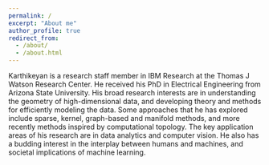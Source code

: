 ```yaml
---
permalink: /
excerpt: "About me"
author_profile: true
redirect_from: 
  - /about/
  - /about.html
---
```


Karthikeyan is a research staff member in IBM Research at the Thomas J Watson Research Center. He received his PhD in Electrical Engineering from Arizona State University. His broad research interests are in understanding the geometry of high-dimensional data, and developing theory and methods for efficiently modeling the data. Some approaches that he has explored include sparse, kernel, graph-based and manifold methods, and more recently methods inspired by computational topology. The key application areas of his research are in data analytics and computer vision. He also has a budding interest in the interplay between humans and machines, and societal implications of machine learning.
